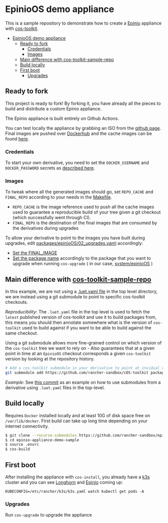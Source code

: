 # EpinioOS demo appliance

This is a sample repository to demonstrate how to create a [Epinio](https://github.com/epinio/epinio) appliance with [cos-toolkit](https://github.com/rancher-sandbox/cOS-toolkit).

<!-- TOC -->

- [EpinioOS demo appliance](#epinioos-demo-appliance)
    - [Ready to fork](#ready-to-fork)
        - [Credentials](#credentials)
        - [Images](#images)
    - [Main difference with cos-toolkit-sample-repo](#main-difference-with-cos-toolkit-sample-repo)
    - [Build locally](#build-locally)
    - [First boot](#first-boot)
        - [Upgrades](#upgrades)

<!-- /TOC -->

## Ready to fork

This project is ready to fork! By forking it, you have already all the pieces to build and distribute a custom Epinio appliance.

The Epinio appliance is built entirely on Github Actions. 

You can test locally the appliance by grabbing an ISO from the [github page](https://github.com/rancher-sandbox/epinio-appliance-demo-sample/actions/workflows/build.yaml?query=event%3Aschedule+is%3Asuccess). Final images are pushed over [Dockerhub](https://hub.docker.com/repository/docker/raccos/epinio-appliance-demo-test) and the cache images can be found [here](https://hub.docker.com/repository/docker/raccos/epinio-appliance-cache-demo-test).


### Credentials

To start your own derivative, you need to set the `DOCKER_USERNAME` and `DOCKER_PASSWORD` secrets as [described here](https://docs.github.com/en/actions/reference/encrypted-secrets#creating-encrypted-secrets-for-a-repository).


### Images

To tweak where all the generated images should go, set `REPO_CACHE` and `FINAL_REPO` according to your needs in the [Makefile](https://github.com/rancher-sandbox/epinio-appliance-demo-sample/blob/master/Makefile).

- `REPO_CACHE` is the image reference used to push all the cache images used to guarantee a reproducible build of your tree given a git checkout (which successfully went through CI).
- `FINAL_REPO` is the destination of the final images that are consumed by the derivatives during upgrades

To allow your derivative to point to the images you have built during upgrades, edit [packages/epinioOS/02_upgrades.yaml](https://github.com/rancher-sandbox/epinio-appliance-demo-sample/blob/master/packages/epinioOS/02_upgrades.yaml) accordingly:

- [Set the FINAL_IMAGE](https://github.com/rancher-sandbox/epinio-appliance-demo-sample/blob/23fd08bda6e26cc9c6018e24b3089a7aa5d44ad5/packages/epinioOS/02_upgrades.yaml#L37)
- [Set the package name](https://github.com/rancher-sandbox/epinio-appliance-demo-sample/blob/23fd08bda6e26cc9c6018e24b3089a7aa5d44ad5/packages/epinioOS/02_upgrades.yaml#L49) accordingly to the package that you want to upgrade when running `cos-upgrade` ( in our case, [system/epinioOS](https://github.com/rancher-sandbox/epinio-appliance-demo-sample/blob/master/packages/epinioOS/definition.yaml) )


## Main difference with [cos-toolkit-sample-repo](https://github.com/rancher-sandbox/cos-toolkit-sample-repo)

In this example, we are not using a [.luet.yaml file](https://github.com/rancher-sandbox/cos-toolkit-sample-repo/blob/master/.luet.yaml) in the top level directory, we are instead using a git submodule to point to specific cos-toolkit checkouts.

_Reproducibility_: The `.luet.yaml` file in the top level is used to fetch the `latest` published version of cos-toolkit and use it to build packages from, this means you should then annotate somewhere what is the version of `cos-toolkit` used to build against if you want to be able to build against the same checkout.

Using a git submodule  allows more fine-grained control on which version of the `cos-toolkit` tree we want to rely on - Also guarantees that at a given point in time at an `EpinioOS` checkout corresponds a given `cos-toolkit` version by looking at the repository history.

```bash
# Add a cos-toolkit submodule in your derivative to point at invidual releases
git submodule add https://github.com/rancher-sandbox/cOS-toolkit packages/cos-toolkit
```

_Example_: See [this commit](https://github.com/rancher-sandbox/epinio-appliance-demo-sample/commit/2485332642ef862ae4d5db1239675b77ce7b7232) as an example on how to use submodules from a derivative using `.luet.yaml` files in the top-level.

## Build locally

Requires `Docker` installed locally and at least 10G of disk space free on `/var/lib/docker`. First build can take up long time depending on your internet connectivity.

```bash
$ git clone --recurse-submodules https://github.com/rancher-sandbox/epinio-appliance-demo-sample
$ cd epinio-appliance-demo-sample
$ source .envrc
$ cos-build
```

## First boot

After installing the appliance with `cos-install`, you already have a [k3s](https://github.com/k3s-io/k3s) cluster and you can see [Longhorn](https://github.com/longhorn/longhorn) and [Epinio](https://github.com/epinio/epinio) coming up:

```KUBECONFIG=/etc/rancher/k3s/k3s.yaml watch kubectl get pods -A```


### Upgrades

Run `cos-upgrade` to upgrade the appliance